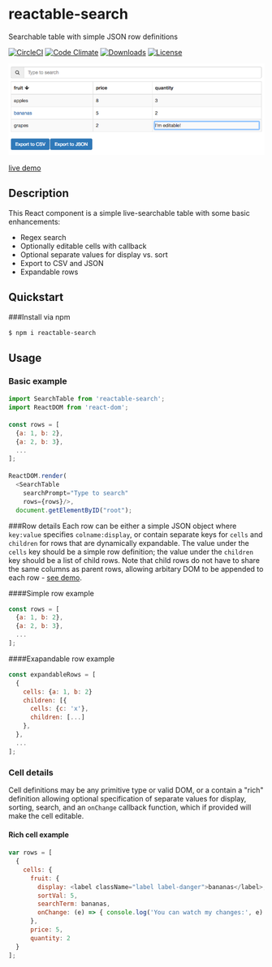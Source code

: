 # reactable-search
Searchable table with simple JSON row definitions

[![CircleCI](https://circleci.com/gh/dbjohnson/reactable-search.svg?style=shield)](https://circleci.com/gh/dbjohnson/reactable-search)
[![Code Climate](https://codeclimate.com/github/dbjohnson/reactable-search/badges/gpa.svg)](https://codeclimate.com/github/dbjohnson/reactable-search)
[![Downloads](https://img.shields.io/npm/dm/reactable-search.svg)](https://www.npmjs.com/package/reactable-search)
[![License](https://img.shields.io/github/license/dbjohnson/reactable-search.svg)]()


[![](demo/demo.png)](https://dbjohnson.github.io/reactable-search/demo)

[live demo](https://dbjohnson.github.io/reactable-search/demo)


## Description
This React component is a simple live-searchable table with some basic enhancements:

* Regex search
* Optionally editable cells with callback
* Optional separate values for display vs. sort
* Export to CSV and JSON
* Expandable rows

## Quickstart

###Install via npm
```bash
$ npm i reactable-search
```

## Usage

### Basic example

``` js
import SearchTable from 'reactable-search';
import ReactDOM from 'react-dom';

const rows = [
  {a: 1, b: 2},
  {a: 2, b: 3},
  ...
];

ReactDOM.render(
  <SearchTable
    searchPrompt="Type to search"
    rows={rows}/>,
  document.getElementByID("root");
```


###Row details
Each row can be either a simple JSON object where `key:value` specifies `colname:display`, or contain separate keys for `cells` and `children` for rows that are dynamically expandable.  The value under the `cells` key should be a simple row definition; the value under the `children` key should be a list of child rows.  Note that child rows do not have to share the same columns as parent rows, allowing arbitary DOM to be appended to each row - [see demo](https://dbjohnson.github.io/reactable-search/demo).

####Simple row example

```js
const rows = [
  {a: 1, b: 2},
  {a: 2, b: 3},
  ...
];
```

####Exapandable row example

```js
const expandableRows = [
  {
    cells: {a: 1, b: 2}
    children: [{
      cells: {c: 'x'},
      children: [...]
    }, 
  }, 
  ...
];
```

### Cell details

Cell definitions may be any primitive type or valid DOM, or a contain a "rich" definition allowing optional specification of separate values for display, sorting, search, and an `onChange` callback function, which if provided will make the cell editable.

#### Rich cell example
```js
var rows = [
  {
    cells: {
      fruit: {
        display: <label className="label label-danger">bananas</label>,
        sortVal: 5,
        searchTerm: bananas,
        onChange: (e) => { console.log('You can watch my changes:', e) }
      },
      price: 5, 
      quantity: 2
  }
];
```